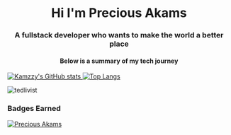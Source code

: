 <h1 align="center">Hi I'm Precious Akams</h1>
<h3 align="center"> A fullstack developer who wants to make the world a better place </h3>
<h4 align="center"> Below is a summary of my tech journey</h4>

[![Kamzzy's GitHub stats](https://github-readme-stats.vercel.app/api?username=kamzzy&theme=algolia&count_private=true&show_icons=true) ![Top Langs](https://github-readme-stats.vercel.app/api/top-langs/?username=kamzzy&theme=algolia&layout=compact&langs_count=9&count_private=true&show_icons=true)](https://github.com/kamzzy/README.md)
<p><img src="https://github-readme-streak-stats.herokuapp.com/?user=kamzzy&theme=algolia" alt="tedlivist" /></p>
<h3>Badges Earned </h3>
<p align="left"> <a href="https://github.com/ryo-ma/github-profile-trophy"><img src="https://github-profile-trophy.vercel.app/?username=kamzzy&theme=algolia&row=1&column=6" alt="Precious Akams" /></a> </p>

<!--
[![Readme Card](https://github-readme-stats.vercel.app/api/pin/?username=kamzzy&repo=leaderboardApp&theme=algolia)](https://github.com/kamzzy/leaderboardApp/#readme)
 -->
